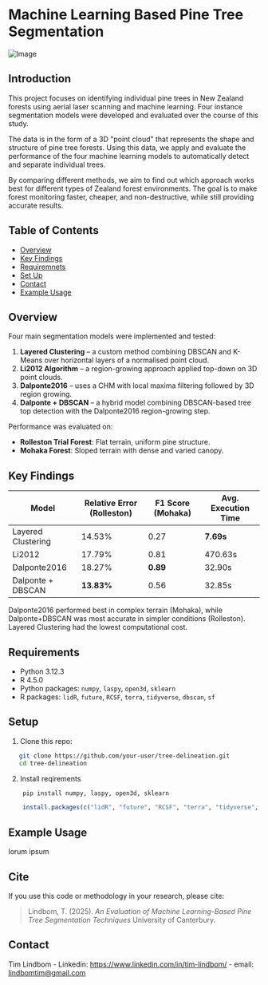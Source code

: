 # Machine Learning Based Pine Tree Segmentation
![Image](https://github.com/user-attachments/assets/bad41b6a-447f-4e83-982a-c6e510d692bd)
## Introduction

This project focuses on identifying individual pine trees in New Zealand forests using aerial laser scanning and machine learning. Four instance segmentation models were developed and evaluated over the course of this study.

The data is in the form of a 3D "point cloud" that represents the shape and structure of pine tree forests. Using this data, we apply and evaluate the performance of the four machine learning models to automatically detect and separate individual trees. 

By comparing different methods, we aim to find out which approach works best for different types of Zealand forest environments. The goal is to make forest monitoring faster, cheaper, and non-destructive, while still providing accurate results.


## Table of Contents

- [Overview](#overview)
- [Key Findings](#key-results)
- [Requiremnets](#requirements)
- [Set Up](#setup)
- [Contact](#contact)
- [Example Usage](#example-usage)

## Overview

Four main segmentation models were implemented and tested:

1. **Layered Clustering** – a custom method combining DBSCAN and K-Means over horizontal layers of a normalised point cloud.
2. **Li2012 Algorithm** – a region-growing approach applied top-down on 3D point clouds.
3. **Dalponte2016** – uses a CHM with local maxima filtering followed by 3D region growing.
4. **Dalponte + DBSCAN** – a hybrid model combining DBSCAN-based tree top detection with the Dalponte2016 region-growing step.

Performance was evaluated on:
- **Rolleston Trial Forest**: Flat terrain, uniform pine structure.
- **Mohaka Forest**: Sloped terrain with dense and varied canopy.




## Key Findings

| Model              | Relative Error (Rolleston) | F1 Score (Mohaka) | Avg. Execution Time |
|--------------------|---------------|------------------|----------------------|
| Layered Clustering | 14.53%        | 0.27             | **7.69s**     |
| Li2012             | 17.79%        | 0.81             | 470.63s   |
| Dalponte2016       | 18.27%        | **0.89**         | 32.90s    |
| Dalponte + DBSCAN  | **13.83%**    | 0.56             | 32.85s    |


Dalponte2016 performed best in complex terrain (Mohaka), while Dalponte+DBSCAN was most accurate in simpler conditions (Rolleston). Layered Clustering had the lowest computational cost. 



## Requirements

- Python 3.12.3
- R 4.5.0
- Python packages: `numpy`, `laspy`, `open3d`, `sklearn`  
- R packages: `lidR`, `future`, `RCSF`, `terra`, `tidyverse`, `dbscan`, `sf`



## Setup

1. Clone this repo:
```bash
   git clone https://github.com/your-user/tree-delineation.git
   cd tree-delineation
```
2. Install reqirements
```py
    pip install numpy, laspy, open3d, sklearn
```
```R
    install.packages(c("lidR", "future", "RCSF", "terra", "tidyverse", "dbscan", "sf"))
```

## Example Usage
lorum ipsum



## Cite

If you use this code or methodology in your research, please cite:

> Lindbom, T. (2025). *An Evaluation of Machine Learning-Based Pine Tree Segmentation Techniques* University of Canterbury.

## Contact
Tim Lindbom - Linkedin: https://www.linkedin.com/in/tim-lindbom/ - email: lindbomtim@gmail.com

